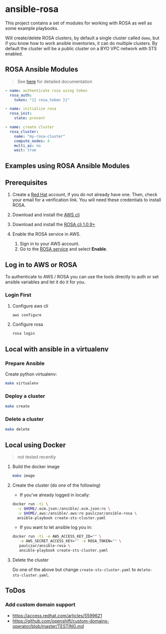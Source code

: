 # ansible-rosa

This project contains a set of modules for working with ROSA as well as some example playbooks.

Will create/delete ROSA clusters, by default a single cluster called `demo`, but if you know how to work ansible inventories, it can do multiple clusters. By default the cluster will be
a public cluster on a BYO VPC network with STS enabled.

## ROSA Ansible Modules

> See [here](docs/modules.md) for detailed documentation

```yaml
- name: authenticate rosa using token
  rosa_auth:
    token: "{{ rosa_token }}"

- name: initialize rosa
  rosa_init:
    state: present

- name: create cluster
  rosa_cluster:
    name: "my-rosa-cluster"
    compute_nodes: 4
    multi_az: no
    wait: true
```

## Examples using ROSA Ansible Modules

## Prerequisites

1. Create a [Red Hat](https://cloud.redhat.com) account, if you do not already have one. Then, check your email for a verification link. You will need these credentials to install ROSA.

1. Download and install the [AWS cli](https://aws.amazon.com/cli/)

1. Download and install the [ROSA cli 1.0.9+](https://github.com/openshift/rosa/releases/tag/v1.0.9)

1. Enable the ROSA service in AWS.

    1. Sign in to your AWS account.
    1. Go to the [ROSA service](https://console.aws.amazon.com/rosa/) and select **Enable**.

## Log in to AWS or ROSA

To authenticate to AWS / ROSA you can use the tools directly to auth or set ansible variables and let it do it for you.

### Login First

1. Configure aws cli

    ```bash
    aws configure
    ```

2. Configure rosa

    ```bash
    rosa login
    ```

## Local with ansible in a virtualenv

### Prepare Ansible

Create python virtualenv:

```bash
make virtualenv
```

### Deploy a cluster

```bash
make create
```

### Delete a cluster

```bash
make delete
```

## Local using Docker

> not tested recently

1. Build the docker image

    ```bash
    make image
    ```

2. Create the cluster (do *one* of the following)

    * If you've already logged in locally:

    ```bash
    docker run -ti \
      -v $HOME/.ocm.json:/ansible/.ocm.json:ro \
      -v $HOME/.aws:/ansible/.aws:ro paulczar/ansible-rosa \
      ansible-playbook create-sts-cluster.yaml
    ```

    * If you want to let ansible log you in:

    ```bash
    docker run -ti -e AWS_ACCESS_KEY_ID="" \
       -e AWS_SECRET_ACCESS_KEY="" -e ROSA_TOKEN="" \
       paulczar/ansible-rosa \
       ansible-playbook create-sts-cluster.yaml
    ```

3. Delete the cluster

    Do one of the above but change `create-sts-cluster.yaml` to `delete-sts-cluster.yaml`.


## ToDos

### Add custom domain support

* https://access.redhat.com/articles/5599621
* https://github.com/openshift/custom-domains-operator/blob/master/TESTING.md
